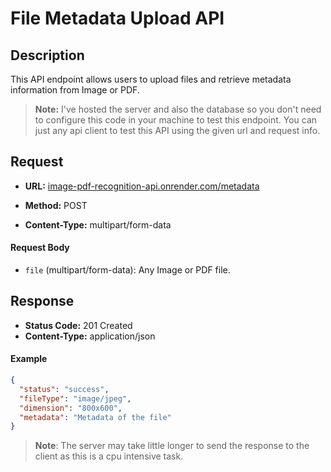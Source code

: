 # File Metadata Upload API

## Description

This API endpoint allows users to upload files and retrieve metadata information from Image or PDF.

> <strong>Note:</strong> I've hosted the server and also the database so you don't need to configure this code in your machine to test this endpoint. You can just any api client to test this API using the given url and request info.

## Request

- **URL:** <u>image-pdf-recognition-api.onrender.com/metadata</u>
- **Method:** POST

- **Content-Type:** multipart/form-data

#### Request Body

- `file` (multipart/form-data): Any Image or PDF file.

## Response

- **Status Code:** 201 Created
- **Content-Type:** application/json

#### Example

```json
{
  "status": "success",
  "fileType": "image/jpeg",
  "dimension": "800x600",
  "metadata": "Metadata of the file"
}
```
><strong>Note</strong>: The server may take little longer to send the response to the client as this is a cpu intensive task. 